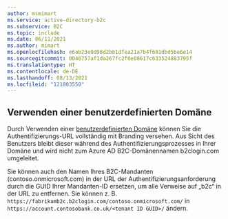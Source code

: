 ```yaml
---
author: msmimart
ms.service: active-directory-b2c
ms.subservice: B2C
ms.topic: include
ms.date: 06/11/2021
ms.author: mimart
ms.openlocfilehash: e6ab23e9d98d2bb1dfea21a7b4f681dbd5be6e14
ms.sourcegitcommit: 0046757af1da267fc2f0e88617c633524883795f
ms.translationtype: HT
ms.contentlocale: de-DE
ms.lasthandoff: 08/13/2021
ms.locfileid: "121803550"
---
```

## <a name="use-a-custom-domain"></a>Verwenden einer benutzerdefinierten Domäne

Durch Verwenden einer [benutzerdefinierten Domäne](../articles/active-directory-b2c/custom-domain.md) können Sie die Authentifizierungs-URL vollständig mit Branding versehen. Aus Sicht des Benutzers bleibt dieser während des Authentifizierungsprozesses in Ihrer Domäne und wird nicht zum Azure AD B2C-Domänennamen b2clogin.com umgeleitet.

Sie können auch den Namen Ihres B2C-Mandanten (contoso.onmicrosoft.com) in der URL der Authentifizierungsanforderung durch die GUID Ihrer Mandanten-ID ersetzen, um alle Verweise auf „b2c“ in der URL zu entfernen. Sie können z. B. `https://fabrikamb2c.b2clogin.com/contoso.onmicrosoft.com/` in `https://account.contosobank.co.uk/<tenant ID GUID>/` ändern.
